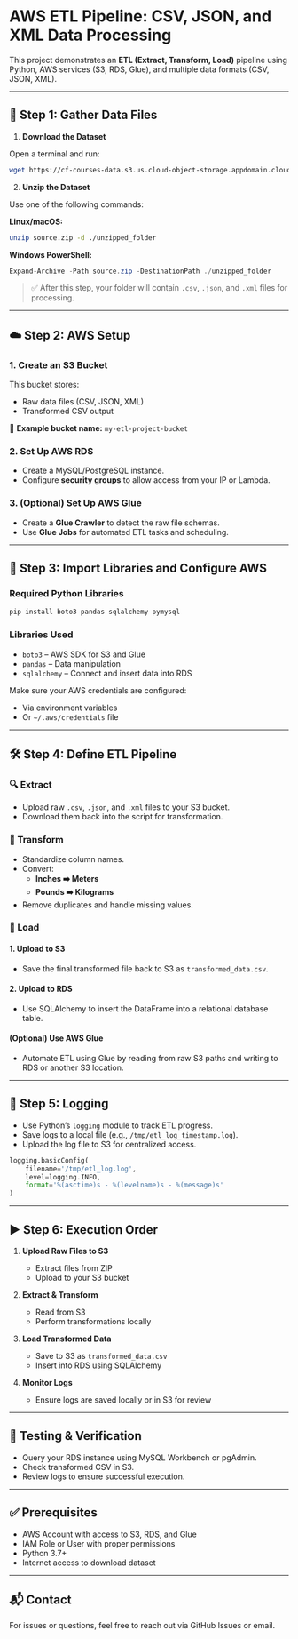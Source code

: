 # AWS ETL Pipeline: CSV, JSON, and XML Data Processing

This project demonstrates an **ETL (Extract, Transform, Load)** pipeline using Python, AWS services (S3, RDS, Glue), and multiple data formats (CSV, JSON, XML).

---

## 📁 Step 1: Gather Data Files

1. **Download the Dataset**

Open a terminal and run:

```bash
wget https://cf-courses-data.s3.us.cloud-object-storage.appdomain.cloud/IBMDeveloperSkillsNetwork-PY0221EN-SkillsNetwork/labs/module%206/Lab%20-%20Extract%20Transform%20Load/data/source.zip
```

2. **Unzip the Dataset**

Use one of the following commands:

**Linux/macOS:**
```bash
unzip source.zip -d ./unzipped_folder
```

**Windows PowerShell:**
```powershell
Expand-Archive -Path source.zip -DestinationPath ./unzipped_folder
```

> ✅ After this step, your folder will contain `.csv`, `.json`, and `.xml` files for processing.

---

## ☁️ Step 2: AWS Setup

### 1. Create an S3 Bucket

This bucket stores:
- Raw data files (CSV, JSON, XML)
- Transformed CSV output

📌 **Example bucket name:** `my-etl-project-bucket`

### 2. Set Up AWS RDS

- Create a MySQL/PostgreSQL instance.
- Configure **security groups** to allow access from your IP or Lambda.

### 3. (Optional) Set Up AWS Glue

- Create a **Glue Crawler** to detect the raw file schemas.
- Use **Glue Jobs** for automated ETL tasks and scheduling.

---

## 🧰 Step 3: Import Libraries and Configure AWS

### Required Python Libraries

```bash
pip install boto3 pandas sqlalchemy pymysql
```

### Libraries Used
- `boto3` – AWS SDK for S3 and Glue
- `pandas` – Data manipulation
- `sqlalchemy` – Connect and insert data into RDS

Make sure your AWS credentials are configured:
- Via environment variables
- Or `~/.aws/credentials` file

---

## 🛠️ Step 4: Define ETL Pipeline

### 🔍 Extract
- Upload raw `.csv`, `.json`, and `.xml` files to your S3 bucket.
- Download them back into the script for transformation.

### 🔄 Transform
- Standardize column names.
- Convert:
  - **Inches ➡️ Meters**
  - **Pounds ➡️ Kilograms**
- Remove duplicates and handle missing values.

### 🚀 Load

#### 1. Upload to S3
- Save the final transformed file back to S3 as `transformed_data.csv`.

#### 2. Upload to RDS
- Use SQLAlchemy to insert the DataFrame into a relational database table.

#### (Optional) Use AWS Glue
- Automate ETL using Glue by reading from raw S3 paths and writing to RDS or another S3 location.

---

## 📜 Step 5: Logging

- Use Python’s `logging` module to track ETL progress.
- Save logs to a local file (e.g., `/tmp/etl_log_timestamp.log`).
- Upload the log file to S3 for centralized access.

```python
logging.basicConfig(
    filename='/tmp/etl_log.log',
    level=logging.INFO,
    format='%(asctime)s - %(levelname)s - %(message)s'
)
```

---

## ▶️ Step 6: Execution Order

1. **Upload Raw Files to S3**
   - Extract files from ZIP
   - Upload to your S3 bucket

2. **Extract & Transform**
   - Read from S3
   - Perform transformations locally

3. **Load Transformed Data**
   - Save to S3 as `transformed_data.csv`
   - Insert into RDS using SQLAlchemy

4. **Monitor Logs**
   - Ensure logs are saved locally or in S3 for review

---

## 🧪 Testing & Verification

- Query your RDS instance using MySQL Workbench or pgAdmin.
- Check transformed CSV in S3.
- Review logs to ensure successful execution.

---

## ✅ Prerequisites

- AWS Account with access to S3, RDS, and Glue
- IAM Role or User with proper permissions
- Python 3.7+
- Internet access to download dataset

---

## 📬 Contact

For issues or questions, feel free to reach out via GitHub Issues or email.

